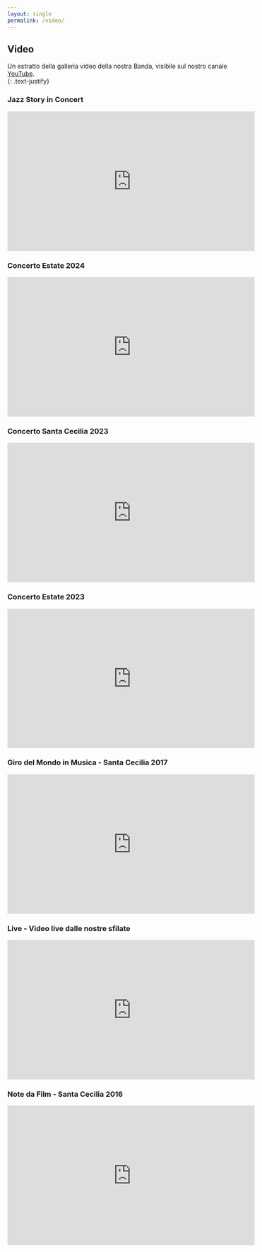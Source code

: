 ```yaml
---
layout: single
permalink: /video/
---
```


## Video

Un estratto della galleria video della nostra Banda, visibile sul nostro canale [YouTube](http://bit.ly/YoutubeBandaVilla).  
{: .text-justify}  

### Jazz Story in Concert

<iframe width="560" height="315" src="https://www.youtube.com/embed/0n2OVRPegVs?si=1hFqQF_knw_v0eup" title="YouTube video player" frameborder="0" allow="accelerometer; autoplay; clipboard-write; encrypted-media; gyroscope; picture-in-picture; web-share" referrerpolicy="strict-origin-when-cross-origin" allowfullscreen></iframe>

### Concerto Estate 2024

<iframe width="560" height="315" src="https://www.youtube.com/embed/videoseries?list=PLycGiRg32hEQKWMCE3tyReXaW8gzW7DTj" frameborder="0" allowfullscreen></iframe>

### Concerto Santa Cecilia 2023

<iframe width="560" height="315" src="https://www.youtube.com/embed/videoseries?list=PLycGiRg32hET1TZ47bmqO2cj3-1Olw3JZ" frameborder="0" allowfullscreen></iframe>

### Concerto Estate 2023

<iframe width="560" height="315" src="https://www.youtube.com/embed/videoseries?list=PLycGiRg32hER-43A94TeJ3gkj6IQMjQaN" frameborder="0" allowfullscreen></iframe>

### Giro del Mondo in Musica - Santa Cecilia 2017

<iframe width="560" height="315" src="https://www.youtube.com/embed/videoseries?list=PLycGiRg32hEQDVyOLZfCaaqpNTChjMgBE" frameborder="0" allowfullscreen></iframe>


### Live - Video live dalle nostre sfilate

<iframe width="560" height="315" src="https://www.youtube.com/embed/videoseries?list=PLycGiRg32hESzGZCxyJ79sefWUuTF0LtC" frameborder="0" allowfullscreen></iframe>

### Note da Film - Santa Cecilia 2016  

<iframe width="560" height="315" src="https://www.youtube.com/embed/videoseries?list=PLycGiRg32hEQvI5kCGTm3t4Mhlh6OAX7a" frameborder="0" allowfullscreen></iframe>